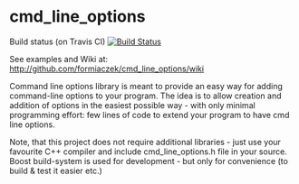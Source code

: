 cmd_line_options
================

Build status (on Travis CI) [![Build Status](https://travis-ci.org/formiaczek/cmd_line_options.svg?branch=master)](https://travis-ci.org/formiaczek/cmd_line_options)


   See examples and Wiki at:  http://github.com/formiaczek/cmd_line_options/wiki

Command line options library is meant to provide an easy way for adding command-line options to your program. The idea is to allow creation and addition of options in the easiest possible way - with only minimal programming effort: few lines of code to extend your program to have cmd line options.


Note, that this project does not require additional libraries - just use your favourite C++ compiler
and include cmd_line_options.h file in your source. Boost build-system is used for development - but only for convenience (to build & test it easier etc.)



